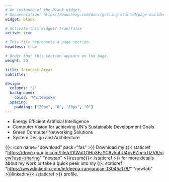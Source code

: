 ```yaml
---
# An instance of the Blank widget.
# Documentation: https://wowchemy.com/docs/getting-started/page-builder/
widget: blank

# Activate this widget? true/false
active: true

# This file represents a page section.
headless: true

# Order that this section appears on the page.
weight: 20

title: Interest Areas
subtitle: 

design:
  columns: "2"
  background:
    color: 'WhiteSmoke'
  spacing:
    padding: ["20px", "0", "20px", "0"]
---
```


- Energy Efficient Artificial Intelligence
- Computer Vision for achieving UN's Sustainable Development Goals
- Green Computer Networking Solutions
- System Design and Architecture

{{< icon name="download" pack="fas" >}} Download my {{< staticref "https://drive.google.com/file/d/1tWafO1Hb3FzYC6y5uhU4ovBZonhTIZV6/view?usp=sharing" "newtab" >}}resumé{{< /staticref >}} for more details about my work or take a quick peek into my {{< staticref "https://www.linkedin.com/in/deepa-rangarajan-13045a178/" "newtab" >}}linkedin{{< /staticref >}} profile.
